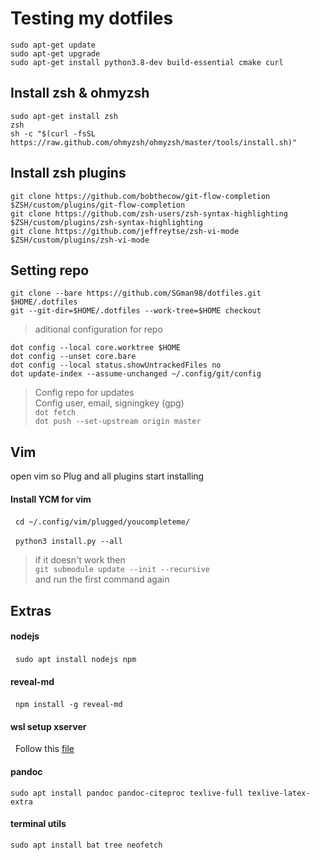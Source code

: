 # Testing my dotfiles

`sudo apt-get update`\
`sudo apt-get upgrade`\
`sudo apt-get install python3.8-dev build-essential cmake curl`

## Install zsh & ohmyzsh
`sudo apt-get install zsh`\
`zsh`\
`sh -c "$(curl -fsSL https://raw.github.com/ohmyzsh/ohmyzsh/master/tools/install.sh)"`

## Install zsh plugins
`git clone https://github.com/bobthecow/git-flow-completion $ZSH/custom/plugins/git-flow-completion`\
`git clone https://github.com/zsh-users/zsh-syntax-highlighting $ZSH/custom/plugins/zsh-syntax-highlighting`\
`git clone https://github.com/jeffreytse/zsh-vi-mode $ZSH/custom/plugins/zsh-vi-mode`

## Setting repo
`git clone --bare https://github.com/SGman98/dotfiles.git $HOME/.dotfiles`\
`git --git-dir=$HOME/.dotfiles --work-tree=$HOME checkout`

> aditional configuration for repo

`dot config --local core.worktree $HOME`\
`dot config --unset core.bare`\
`dot config --local status.showUntrackedFiles no`\
`dot update-index --assume-unchanged ~/.config/git/config`

> Config repo for updates\
> Config user, email, signingkey (gpg)\
> `dot fetch`\
> `dot push --set-upstream origin master`

## Vim

open vim so Plug and all plugins start installing

#### Install YCM for vim
&nbsp;&nbsp;`cd ~/.config/vim/plugged/youcompleteme/`

&nbsp;&nbsp;`python3 install.py --all`

> if it doesn't work then\
> `git submodule update --init --recursive`\
> and run the first command again

## Extras

#### nodejs

&nbsp;&nbsp;`sudo apt install nodejs npm`

#### reveal-md

&nbsp;&nbsp;`npm install -g reveal-md`

#### wsl setup xserver

&nbsp;&nbsp;Follow this [file](https://github.com/davidbombal/wsl2/blob/main/ubuntu_gui_youtube)

#### pandoc

`sudo apt install pandoc pandoc-citeproc texlive-full texlive-latex-extra`

#### terminal utils

`sudo apt install bat tree neofetch`

